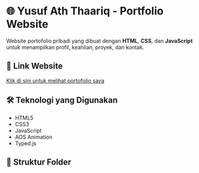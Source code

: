 # 🌐 Yusuf Ath Thaariq - Portfolio Website

Website portofolio pribadi yang dibuat dengan **HTML**, **CSS**, dan **JavaScript** untuk menampilkan profil, keahlian, proyek, dan kontak.

## 📌 Link Website
[Klik di sini untuk melihat portofolio saya](https://yusuf-thaariq.github.io/Yusuf-Portofolio/)

## 🛠 Teknologi yang Digunakan
- HTML5
- CSS3
- JavaScript
- AOS Animation
- Typed.js

## 📂 Struktur Folder
